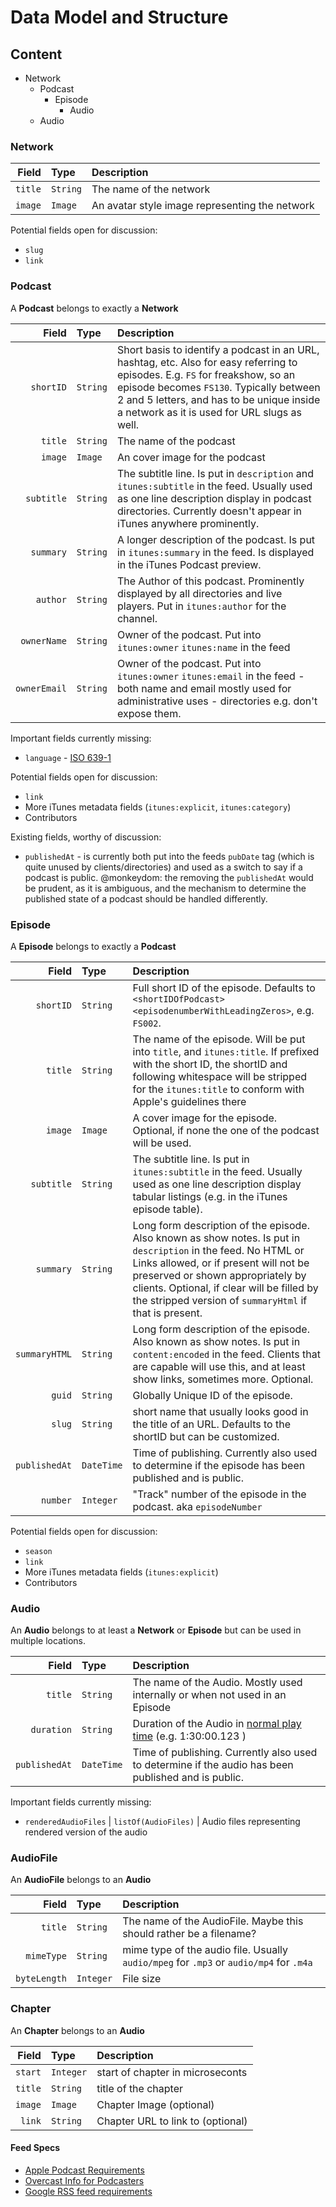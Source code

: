# Data Model and Structure

## Content


- Network
	- Podcast
		- Episode
			- Audio
	- Audio



### Network

Field   | Type     | Description 
------: | :--------| :-----------
`title` | `String` | The name of the network
`image` | `Image`  | An avatar style image representing the network
 
 
Potential fields open for discussion: 

* `slug` 
* `link`

### Podcast

A **Podcast** belongs to exactly a **Network**

 Field | Type | Description 
   --: | :--  | :--
`shortID` | `String` | Short basis to identify a podcast in an URL, hashtag, etc. Also for easy referring to episodes. E.g. `FS` for freakshow, so an episode becomes `FS130`. Typically between 2 and 5 letters, and has to be unique inside a network as it is used for URL slugs as well.
 `title` | `String` | The name of the podcast
 `image` | `Image`  | An cover image for the podcast
 `subtitle` | `String` | The subtitle line. Is put in `description` and `itunes:subtitle` in the feed. Usually used as one line description display in podcast directories. Currently doesn't appear in iTunes anywhere prominently.
 `summary` | `String` | A longer description of the podcast. Is put in `itunes:summary` in the feed. Is displayed in the iTunes Podcast preview.
`author` | `String` | The Author of this podcast. Prominently displayed by all directories and live players. Put in `itunes:author` for the channel.
`ownerName` | `String` | Owner of the podcast. Put into `itunes:owner` `itunes:name` in the feed
`ownerEmail` | `String` | Owner of the podcast. Put into `itunes:owner` `itunes:email` in the feed - both name and email mostly used for administrative uses - directories e.g. don't expose them.

Important fields currently missing: 

* `language` - [ISO 639-1](http://www.loc.gov/standards/iso639-2/php/code_list.php)

Potential fields open for discussion:  

* `link`
* More iTunes metadata fields  (`itunes:explicit`, `itunes:category`)
* Contributors

Existing fields, worthy of discussion:

* `publishedAt` - is currently both put into the feeds `pubDate` tag (which is quite unused by clients/directories) and used as a switch to say if a podcast is public. @monkeydom: the removing the `publishedAt` would be prudent, as it is ambiguous, and the mechanism to determine the published state of a podcast should be handled differently.

### Episode 

A **Episode** belongs to exactly a **Podcast**

 Field | Type | Description 
 ----: | :--  | :--
`shortID` | `String` | Full short ID of the episode. Defaults to `<shortIDOfPodcast><episodenumberWithLeadingZeros>`, e.g. `FS002`.
 `title` | `String` | The name of the episode. Will be put into `title`, and `itunes:title`. If prefixed with the short ID, the shortID and following whitespace will be stripped for the `itunes:title` to conform with Apple's guidelines there
 `image` | `Image`  | A cover image for the episode. Optional, if none the one of the podcast will be used.
 `subtitle` | `String` | The subtitle line. Is put in `itunes:subtitle` in the feed. Usually used as one line description display tabular listings (e.g. in the iTunes episode table).
 `summary` | `String` | Long form description of the episode. Also known as show notes. Is put in `description` in the feed. No HTML or Links allowed, or if present will not be preserved or shown appropriately by clients. Optional, if clear will be filled by the stripped version of `summaryHtml` if that is present.
 `summaryHTML` | `String` | Long form description of the episode. Also known as show notes. Is put in `content:encoded` in the feed. Clients that are capable will use this, and at least show links, sometimes more. Optional.
 `guid` | `String` | Globally Unique ID of the episode.
 `slug` | `String` | short name that usually looks good in the title of an URL. Defaults to the shortID but can be customized.
 `publishedAt` | `DateTime` | Time of publishing. Currently also used to determine if the  episode has been published and is public.
 `number` | `Integer` | "Track" number of the episode in the podcast. aka `episodeNumber`
 
Potential fields open for discussion:  

* `season`
* `link`
* More iTunes metadata fields (`itunes:explicit`)
* Contributors
 

### Audio

An **Audio** belongs to at least a **Network** or **Episode** but can be used in multiple locations.

 Field | Type | Description 
   --: | :--  | :--
 `title` | `String` | The name of the Audio. Mostly used internally or when not used in an Episode
 `duration` | `String` | Duration of the Audio in [normal play time](https://www.w3.org/TR/media-frags/#naming-time) (e.g. 1:30:00.123 )
 `publishedAt` | `DateTime` | Time of publishing. Currently also used to determine if the  audio has been published and is public.
 

Important fields currently missing: 

* `renderedAudioFiles` | `listOf(AudioFiles)` | Audio files representing rendered version of the audio 


### AudioFile

An **AudioFile** belongs to an **Audio**

 Field | Type | Description 
   --: | :--  | :--
 `title` | `String` | The name of the AudioFile. Maybe this should rather be a filename?
 `mimeType` | `String` | mime type of the audio file. Usually `audio/mpeg` for `.mp3` or `audio/mp4` for `.m4a`
 `byteLength` | `Integer` | File size
 
### Chapter

An **Chapter** belongs to an **Audio**

 Field | Type | Description 
   --: | :--  | :--
`start` | `Integer` | start of chapter in microseconts
`title` | `String` | title of the chapter
`image` | `Image` | Chapter Image (optional)
`link` | `String` | Chapter URL to link to (optional)



#### Feed Specs

* [Apple Podcast Requirements](https://help.apple.com/itc/podcasts_connect/#/itcb54353390)
* [Overcast Info for Podcasters](https://overcast.fm/podcasterinfo)
* [Google RSS feed requirements](https://developers.google.com/search/reference/podcast/rss-feed)
